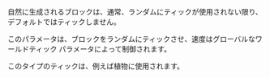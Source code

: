 自然に生成されるブロックは、通常、ランダムにティックが使用されない限り、デフォルトではティックしません。

このパラメータは、ブロックをランダムにティックさせ、速度はグローバルなワールドティック パラメータによって制御されます。

このタイプのティックは、例えば植物に使用されます。